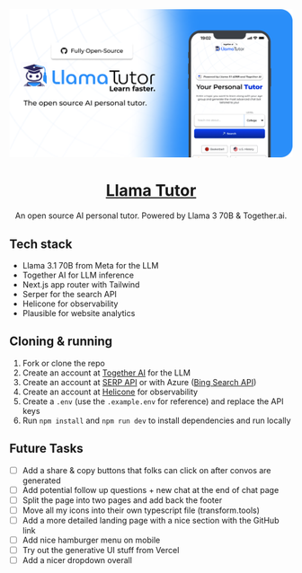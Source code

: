 <a href="https://www.llamatutor.com">
  <img alt="Llama Tutor" src="./public/og-image.png">
  <h1 align="center">Llama Tutor</h1>
</a>

<p align="center">
  An open source AI personal tutor. Powered by Llama 3 70B & Together.ai.
</p>

## Tech stack

- Llama 3.1 70B from Meta for the LLM
- Together AI for LLM inference
- Next.js app router with Tailwind
- Serper for the search API
- Helicone for observability
- Plausible for website analytics

## Cloning & running

1. Fork or clone the repo
2. Create an account at [Together AI](https://dub.sh/together-ai) for the LLM
3. Create an account at [SERP API](https://serper.dev/) or with Azure ([Bing Search API](https://www.microsoft.com/en-us/bing/apis/bing-web-search-api))
4. Create an account at [Helicone](https://www.helicone.ai/) for observability
5. Create a `.env` (use the `.example.env` for reference) and replace the API keys
6. Run `npm install` and `npm run dev` to install dependencies and run locally

## Future Tasks

- [ ] Add a share & copy buttons that folks can click on after convos are generated
- [ ] Add potential follow up questions + new chat at the end of chat page
- [ ] Split the page into two pages and add back the footer
- [ ] Move all my icons into their own typescript file (transform.tools)
- [ ] Add a more detailed landing page with a nice section with the GitHub link
- [ ] Add nice hamburger menu on mobile
- [ ] Try out the generative UI stuff from Vercel
- [ ] Add a nicer dropdown overall
